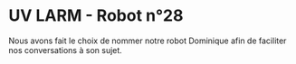 # UV LARM - Robot n°28

Nous avons fait le choix de nommer notre robot Dominique afin de faciliter nos conversations à son sujet.